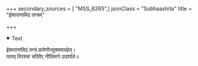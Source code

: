 +++
secondary_sources = [ "MSS_6265",]
jsonClass = "Subhaashita"
title = "ईश्वराणामिदं तन्त्रम्"

+++

<details open><summary>Text</summary>

ईश्वराणामिदं तन्त्रं प्रायेणौत्सुक्यमावहेत्।  
यतस् तिरश्चां चरितैर् नीतिमार्गः प्रदर्श्यते॥
</details>
